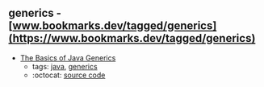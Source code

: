 generics - [www.bookmarks.dev/tagged/generics](https://www.bookmarks.dev/tagged/generics)
---
* [The Basics of Java Generics](https://www.baeldung.com/java-generics)
    * tags: [java](../tagged/java.md), [generics](../tagged/generics.md)
    * :octocat: [source code](https://github.com/eugenp/tutorials/tree/master/core-java-lang-syntax)
